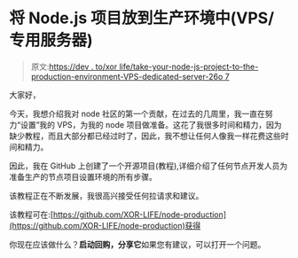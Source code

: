 # 将 Node.js 项目放到生产环境中(VPS/专用服务器)

> 原文:[https://dev . to/xor life/take-your-node-js-project-to-the-production-environment-VPS-dedicated-server-26o 7](https://dev.to/xorlife/take-your-node-js-project-to-the-production-environment-vps-dedicated-server-26o7)

大家好，

今天，我想介绍我对 node 社区的第一个贡献，在过去的几周里，我一直在努力“设置”我的 VPS，为我的 node 项目做准备。这花了我很多时间和精力，因为缺少教程，而且大部分都已经过时了，因此，我不想让任何人像我一样花费这些时间和精力。

因此，我在 GitHub 上创建了一个开源项目(教程),详细介绍了任何节点开发人员为准备生产的节点项目设置环境的所有步骤。

该教程正在不断发展，我很高兴接受任何拉请求和建议。

该教程可在:[https://github.com/XOR-LIFE/node-production](https://github.com/XOR-LIFE/node-production)获得

你现在应该做什么？**启动回购，分享它**如果您有建议，可以打开一个问题。